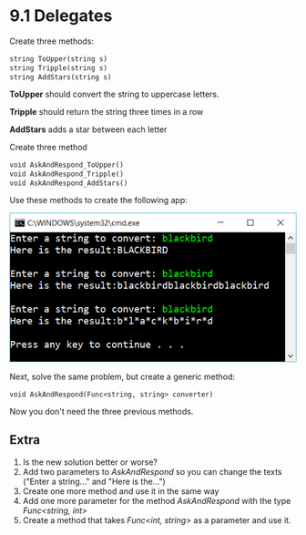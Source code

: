 ﻿# 9.1 Delegates

Create three methods:

    string ToUpper(string s)
    string Tripple(string s)
    string AddStars(string s)

**ToUpper** should convert the string to uppercase letters.

**Tripple** should return the string three times in a row

**AddStars** adds a star between each letter

Create three method

    void AskAndRespond_ToUpper()
    void AskAndRespond_Tripple()
    void AskAndRespond_AddStars()

Use these methods to create the following app:

![34](Images/34.png)

Next, solve the same problem, but create a generic method:

    void AskAndRespond(Func<string, string> converter)

Now you don't need the three previous methods.

## Extra

1. Is the new solution better or worse?
2. Add two parameters to *AskAndRespond* so you can change the texts ("Enter a string..." and "Here is the...")
2. Create one more method and use it in the same way
3. Add one more parameter for the method *AskAndRespond* with the type *Func<string, int>*
3. Create a method that takes *Func<int, string>* as a parameter and use it.